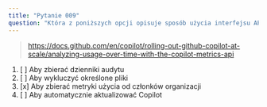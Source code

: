 ```yaml
---
title: "Pytanie 009"
question: "Która z poniższych opcji opisuje sposób użycia interfejsu API produktywności GitHub Copilot?"
---
```



> https://docs.github.com/en/copilot/rolling-out-github-copilot-at-scale/analyzing-usage-over-time-with-the-copilot-metrics-api
1. [ ] Aby zbierać dzienniki audytu
1. [ ] Aby wykluczyć określone pliki
1. [x] Aby zbierać metryki użycia od członków organizacji
1. [ ] Aby automatycznie aktualizować Copilot
